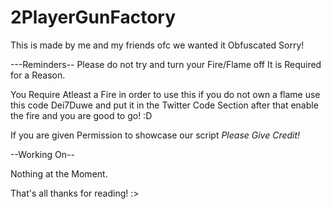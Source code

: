 # 2PlayerGunFactory
This is made by me and my friends ofc we wanted it Obfuscated Sorry!

---Reminders--
Please do not try and turn your Fire/Flame off It is Required for a Reason.

You Require Atleast a Fire in order to use this if you do not own a flame use this code Dei7Duwe and put it in the Twitter Code Section after that enable the fire and you are good to go! :D

If you are given Permission to showcase our script *Please Give Credit!*


--Working On--

Nothing at the Moment.

That's all thanks for reading! :>




